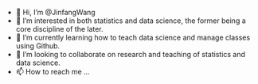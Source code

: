 - 👋 Hi, I’m @JinfangWang
- 👀 I’m interested in both statistics and data science, the former being a core discipline of the later.
- 🌱 I’m currently learning how to teach data science and manage classes using Github.
- 💞️ I’m looking to collaborate on research and teaching of statistics and data science.
- 📫 How to reach me ...

<!---
JinfangWang/JinfangWang is a ✨ special ✨ repository because its `README.md` (this file) appears on your GitHub profile.
You can click the Preview link to take a look at your changes.
--->

